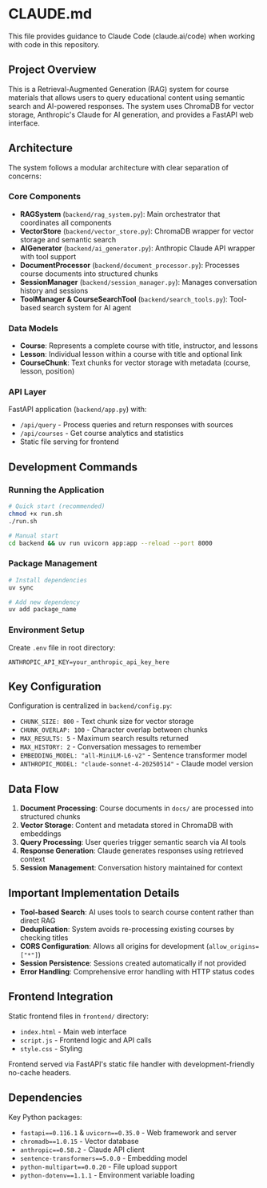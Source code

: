 # CLAUDE.md

This file provides guidance to Claude Code (claude.ai/code) when working with code in this repository.

## Project Overview

This is a Retrieval-Augmented Generation (RAG) system for course materials that allows users to query educational content using semantic search and AI-powered responses. The system uses ChromaDB for vector storage, Anthropic's Claude for AI generation, and provides a FastAPI web interface.

## Architecture

The system follows a modular architecture with clear separation of concerns:

### Core Components

- **RAGSystem** (`backend/rag_system.py`): Main orchestrator that coordinates all components
- **VectorStore** (`backend/vector_store.py`): ChromaDB wrapper for vector storage and semantic search
- **AIGenerator** (`backend/ai_generator.py`): Anthropic Claude API wrapper with tool support
- **DocumentProcessor** (`backend/document_processor.py`): Processes course documents into structured chunks
- **SessionManager** (`backend/session_manager.py`): Manages conversation history and sessions
- **ToolManager & CourseSearchTool** (`backend/search_tools.py`): Tool-based search system for AI agent

### Data Models

- **Course**: Represents a complete course with title, instructor, and lessons
- **Lesson**: Individual lesson within a course with title and optional link
- **CourseChunk**: Text chunks for vector storage with metadata (course, lesson, position)

### API Layer

FastAPI application (`backend/app.py`) with:
- `/api/query` - Process queries and return responses with sources
- `/api/courses` - Get course analytics and statistics
- Static file serving for frontend

## Development Commands

### Running the Application

```bash
# Quick start (recommended)
chmod +x run.sh
./run.sh

# Manual start
cd backend && uv run uvicorn app:app --reload --port 8000
```

### Package Management

```bash
# Install dependencies
uv sync

# Add new dependency
uv add package_name
```

### Environment Setup

Create `.env` file in root directory:
```
ANTHROPIC_API_KEY=your_anthropic_api_key_here
```

## Key Configuration

Configuration is centralized in `backend/config.py`:
- `CHUNK_SIZE: 800` - Text chunk size for vector storage
- `CHUNK_OVERLAP: 100` - Character overlap between chunks
- `MAX_RESULTS: 5` - Maximum search results returned
- `MAX_HISTORY: 2` - Conversation messages to remember
- `EMBEDDING_MODEL: "all-MiniLM-L6-v2"` - Sentence transformer model
- `ANTHROPIC_MODEL: "claude-sonnet-4-20250514"` - Claude model version

## Data Flow

1. **Document Processing**: Course documents in `docs/` are processed into structured chunks
2. **Vector Storage**: Content and metadata stored in ChromaDB with embeddings
3. **Query Processing**: User queries trigger semantic search via AI tools
4. **Response Generation**: Claude generates responses using retrieved context
5. **Session Management**: Conversation history maintained for context

## Important Implementation Details

- **Tool-based Search**: AI uses tools to search course content rather than direct RAG
- **Deduplication**: System avoids re-processing existing courses by checking titles
- **CORS Configuration**: Allows all origins for development (`allow_origins=["*"]`)
- **Session Persistence**: Sessions created automatically if not provided
- **Error Handling**: Comprehensive error handling with HTTP status codes

## Frontend Integration

Static frontend files in `frontend/` directory:
- `index.html` - Main web interface
- `script.js` - Frontend logic and API calls
- `style.css` - Styling

Frontend served via FastAPI's static file handler with development-friendly no-cache headers.

## Dependencies

Key Python packages:
- `fastapi==0.116.1` & `uvicorn==0.35.0` - Web framework and server
- `chromadb==1.0.15` - Vector database
- `anthropic==0.58.2` - Claude API client
- `sentence-transformers==5.0.0` - Embedding model
- `python-multipart==0.0.20` - File upload support
- `python-dotenv==1.1.1` - Environment variable loading